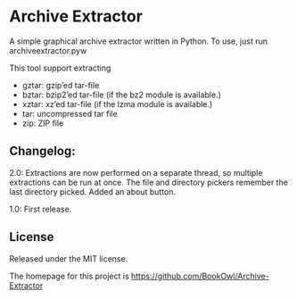 # Archive Extractor
A simple graphical archive extractor written in Python.
To use, just run archiveextractor.pyw

This tool support extracting
- gztar: gzip’ed tar-file
- bztar: bzip2’ed tar-file (if the bz2 module is available.)
- xztar: xz’ed tar-file (if the lzma module is available.)
- tar: uncompressed tar file
- zip: ZIP file

## Changelog:
2.0: Extractions are now performed on a separate thread, so multiple extractions can be run at once. The file and directory pickers remember the last directory picked. Added an about button.

1.0: First release.

## License
Released under the MIT license.

The homepage for this project is https://github.com/BookOwl/Archive-Extractor
